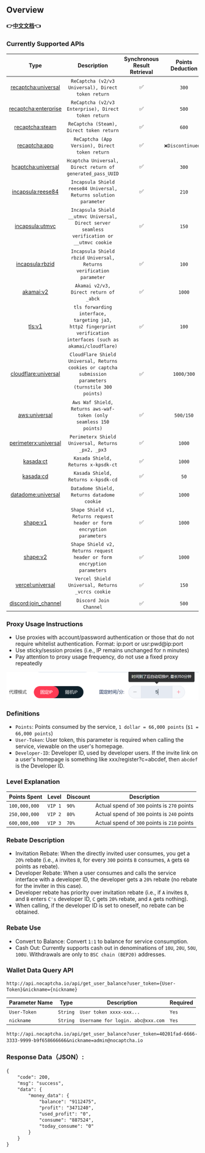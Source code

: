 ## Overview

**👉[中文文档](../README.md)👈**

### Currently Supported APIs

|                 Type                  |                                                             Description                                                              | Synchronous Result Retrieval | Points Deduction | Discount for Input Proxy | Running Status | Exclusive/Monthly (Contact Support) |
|:-------------------------------------:|:------------------------------------------------------------------------------------------------------------------------------------:|:----------------------------:|:----------------:|:------------------------:|:--------------:|:-----------------------------------:|
|  [recaptcha:universal](recaptcha.md)  |                                          `ReCaptcha (v2/v3 Universal), Direct token return`                                          |              ✅               |      `300`       |          `150`           |       ✅        |                  ❌                  |
| [recaptcha:enterprise](recaptcha.md)  |                                         `ReCaptcha (v2/v3 Enterprise), Direct token return`                                          |              ✅               |      `500`       |          `250`           |       ✅        |                  ❌                  |
|    [recaptcha:steam](recaptcha.md)    |                                               `ReCaptcha (Steam), Direct token return`                                               |              ✅               |      `600`       |          `300`           |       ✅        |                  ❌                  |
|   [recaptcha:app](recaptcha_app.md)   |                                            `ReCaptcha (App Version), Direct token return`                                            |              ✅               | `❌Discontinued❌` |          `250`           |       ❌        |                  ❌                  |
|   [hcaptcha:universal](hcaptcha.md)   |                                      `Hcaptcha Universal, Direct return of generated_pass_UUID`                                      |              ✅               |      `300`       |          `150`           |       ✅        |                  ❌                  |
|   [incapsula:reese84](incapsula.md)   |                                   `Incapsula Shield reese84 Universal, Returns solution parameter`                                   |              ✅               |      `210`       |            ❌             |       ✅        |                  ❌                  |
| [incapsula:utmvc](incapsula_utmvc.md) |                     `Incapsula Shield __utmvc Universal, Direct server seamless verification or __utmvc cookie`                      |              ✅               |      `150`       |            ❌             |       ✅        |                  ❌                  |
| [incapsula:rbzid](incapsula_rbzid.md) |             `Incapsula Shield rbzid Universal, Returns verification parameter`             |              ✅               |      `100`       |            ❌             |       ✅        |                  ❌                  |
|        [akamai:v2](akamai.md)         |                                                 `Akamai v2/v3, Direct return of _abck`                                                 |              ✅               |      `1000`      |            ❌             |       ✅        |                  ✅                  |
|           [tls:v1](tls.md)            |           `tls forwarding interface, targeting ja3, http2 fingerprint verification interfaces (such as akamai/cloudflare)`           |              ✅               |      `100`       |            ❌             |       ✅        |                  ❌                  |
| [cloudflare:universal](cloudflare.md) | `CloudFlare Shield Universal, Returns cookies or captcha submission parameters (turnstile 300 points)` |              ✅              | `1000/300` | `1000/150` |       ✅        |                  ✅                  |
| [aws:universal](aws.md) | `Aws Waf Shield, Returns aws-waf-token (only seamless 150 points)` |              ✅              | `500/150`  | `250/150`  |       ✅        |                  ❌                  |
| [perimeterx:universal](perimeterx.md) | `Perimeterx Shield Universal, Returns _px2, _px3` |              ✅              |   `1000`   |     ❌      |       ✅        |                  ✅                  |
| [kasada:ct](kasada.md) | `Kasada Shield, Returns x-kpsdk-ct` |              ✅              |   `1000`   |     ❌      |       ✅        |                  ✅                  |
| [kasada:cd](kasada.md) | `Kasada Shield, Returns x-kpsdk-cd` |              ✅              |    `50`    |     ❌      |       ✅        |                  ❌                  |
| [datadome:universal](datadome.md) | `Datadome Shield, Returns datadome cookie` |              ✅              |   `1000`   |     ❌      |       ✅        |                  ✅                  |
| [shape:v1](shape.md) | `Shape Shield v1, Returns request header or form encryption parameters` |              ✅              |   `1000`   |     ❌      |       ✅        |                  ✅                  |
| [shape:v2](shape.md) | `Shape Shield v2, Returns request header or form encryption parameters` |              ✅              |   `1000`   |     ❌      |       ✅        |                  ✅                  |
| [vercel:universal](vercel.md) | `Vercel Shield Universal, Returns _vcrcs cookie` |              ✅              |   `150`    |     ❌      |       ✅        |                  ❌                  |
| [discord:join_channel](discord_join_channel.md) | `Discord Join Channel` |              ✅              |   `500`    |     ❌      |       ✅        |                  ❌                  |

### Proxy Usage Instructions

* Use proxies with account/password authentication or those that do not require whitelist authentication. Format: ip:port or usr:pwd@ip:port
* Use sticky/session proxies (i.e., IP remains unchanged for n minutes)
* Pay attention to proxy usage frequency, do not use a fixed proxy repeatedly

![proxy](/images/proxy.png)

### Definitions

* `Points`: Points consumed by the service, `1 dollar = 66,000 points` (`$1 = 66,000 points`)
* `User-Token`: User token, this parameter is required when calling the service, viewable on the user's homepage.
* `Developer-ID`: Developer ID, used by developer users. If the invite link on a user's homepage is something like
  xxx/register?c=abcdef, then `abcdef` is the Developer ID.

### Level Explanation

| Points Spent  | Level   | Discount | Description                                  |
|---------------|---------|----------|----------------------------------------------|
| `100,000,000` | `VIP 1` | `90%`    | Actual spend of `300` points is `270` points |
| `250,000,000` | `VIP 2` | `80%`    | Actual spend of `300` points is `240` points |
| `600,000,000` | `VIP 3` | `70%`    | Actual spend of `300` points is `210` points |

### Rebate Description

* Invitation Rebate: When the directly invited user consumes, you get a `20%` rebate (i.e., `A` invites `B`, for
  every `300` points `B` consumes, `A` gets `60` points as rebate).
* Developer Rebate: When a user consumes and calls the service interface with a developer ID, the developer gets a `20%`
  rebate (no rebate for the inviter in this case).
* Developer rebate has priority over invitation rebate (i.e., if `A` invites `B`, and `B` enters `C's` developer ID, `C`
  gets `20%` rebate, and `A` gets nothing).
* When calling, if the developer ID is set to oneself, no rebate can be obtained.

### Rebate Use

* Convert to Balance: Convert `1:1` to balance for service consumption.
* Cash Out: Currently supports cash out in denominations of `10U`, `20U`, `50U`, `100U`. Withdrawals are only
  to `BSC chain (BEP20)` addresses.

### Wallet Data Query API

```text
http://api.nocaptcha.io/api/get_user_balance?user_token={User-Token}&nickname={nickname}
```

| Parameter Name | Type     | Description                       | Required |
|----------------|----------|-----------------------------------|----------|
| `User-Token`   | `String` | `User token xxxx-xxx...`          | `Yes`    |
| `nickname`     | `String` | `Username for login. abc@xxx.com` | `Yes`    |

`http://api.nocaptcha.io/api/get_user_balance?user_token=40201fad-6666-3333-9999-b9f658666666&nickname=admin@nocaptcha.io`

### Response Data（JSON）:

```
{
    "code": 200,
    "msg": "success",
    "data": {
        "money_data": {
            "balance": "9112475",
            "profit": "3471240",
            "used_profit": "0",
            "consume": "887524",
            "today_consume": "0"
        }
    }
}
```
